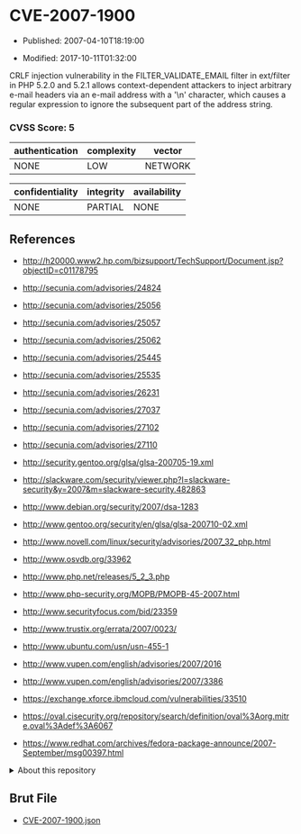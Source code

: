 # CVE-2007-1900

- Published: 2007-04-10T18:19:00

- Modified: 2017-10-11T01:32:00

CRLF injection vulnerability in the FILTER_VALIDATE_EMAIL filter in ext/filter in PHP 5.2.0 and 5.2.1 allows context-dependent attackers to inject arbitrary e-mail headers via an e-mail address with a '\n' character, which causes a regular expression to ignore the subsequent part of the address string.

### CVSS Score: **5**

| authentication | complexity | vector |
| --- | --- | --- |
| NONE | LOW | NETWORK |

| confidentiality | integrity | availability |
| --- | --- | --- |
| NONE | PARTIAL | NONE |

## References

* http://h20000.www2.hp.com/bizsupport/TechSupport/Document.jsp?objectID=c01178795

* http://secunia.com/advisories/24824

* http://secunia.com/advisories/25056

* http://secunia.com/advisories/25057

* http://secunia.com/advisories/25062

* http://secunia.com/advisories/25445

* http://secunia.com/advisories/25535

* http://secunia.com/advisories/26231

* http://secunia.com/advisories/27037

* http://secunia.com/advisories/27102

* http://secunia.com/advisories/27110

* http://security.gentoo.org/glsa/glsa-200705-19.xml

* http://slackware.com/security/viewer.php?l=slackware-security&y=2007&m=slackware-security.482863

* http://www.debian.org/security/2007/dsa-1283

* http://www.gentoo.org/security/en/glsa/glsa-200710-02.xml

* http://www.novell.com/linux/security/advisories/2007_32_php.html

* http://www.osvdb.org/33962

* http://www.php.net/releases/5_2_3.php

* http://www.php-security.org/MOPB/PMOPB-45-2007.html

* http://www.securityfocus.com/bid/23359

* http://www.trustix.org/errata/2007/0023/

* http://www.ubuntu.com/usn/usn-455-1

* http://www.vupen.com/english/advisories/2007/2016

* http://www.vupen.com/english/advisories/2007/3386

* https://exchange.xforce.ibmcloud.com/vulnerabilities/33510

* https://oval.cisecurity.org/repository/search/definition/oval%3Aorg.mitre.oval%3Adef%3A6067

* https://www.redhat.com/archives/fedora-package-announce/2007-September/msg00397.html

<details>
<summary>About this repository</summary> 

  This repository is part of the project [Live Hack CVE](https://github.com/Live-Hack-CVE). Main website can be found [www.live-hack.org](https://www.live-hack.org) 
  
  Made by [Sn0wAlice](https://github.com/Sn0wAlice) for the people that care about security and need to have a feed of the latest CVEs. Hope you enjoy it, don't forget to star the repo and follow me on [Twitter](https://twitter.com/Sn0wAlice) and [Github](https://github.com/Sn0wAlice). And that is my [personnal website](https://www.alice-snow.me/)

  - [Home Page](https://github.com/Live-Hack-CVE)
  - [Framework](https://github.com/Live-Hack-CVE/cve-framework)
  - [CVE database](https://github.com/Live-Hack-CVE/full_database)
  - [Changelog](https://github.com/Live-Hack-CVE/Changelog)
</details>

## Brut File

* [CVE-2007-1900.json](https://raw.githubusercontent.com/Live-Hack-CVE/full_database/main/cves/2007/CVE-2007-1900.json)

